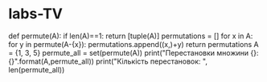 # labs-TV
def permute(A):
    if len(A)==1:
        return [tuple(A)]
    permutations = []
    for x in A:
        for y in permute(A-{x}):
            permutations.append((x,)+y)
    return permutations
A = {1, 3, 5}
permute_all = set(permute(A))
print("Перестановки множини {}: {}".format(A,permute_all))
print("Кількість перестановок: ", len(permute_all))
